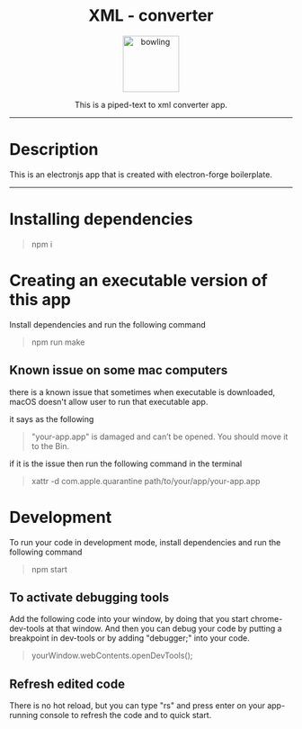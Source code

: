 # <div align="center"> XML - converter</div>
<div align="center">

<img src="https://upload.wikimedia.org/wikipedia/commons/9/9d/Xml_logo.svg" height="100" alt="bowling">

This is a piped-text to xml converter app.


</div>

***
# Description
This is an electronjs app that is created with electron-forge boilerplate.

***
# Installing dependencies
>npm i

# Creating an executable version of this app
Install dependencies and run the following command

>npm run make

## Known issue on some mac computers
there is a known issue that sometimes when executable is downloaded, macOS 
doesn't allow user to run that executable app.

it says as the following
>"your-app.app" is damaged and can’t be opened. You should move it to the Bin.

if it is the issue then run the following command in the terminal
>xattr -d com.apple.quarantine path/to/your/app/your-app.app

# Development
To run your code in development mode, install dependencies and run the following command
>npm start

## To activate debugging tools
Add the following code into your window, by doing that you start chrome-dev-tools at that window.
And then you can debug your code by putting a breakpoint in dev-tools or by adding "debugger;" into your code. 

>yourWindow.webContents.openDevTools();

## Refresh edited code
There is no hot reload, but you can type "rs" and press enter on your app-running console to refresh the code and to quick start.